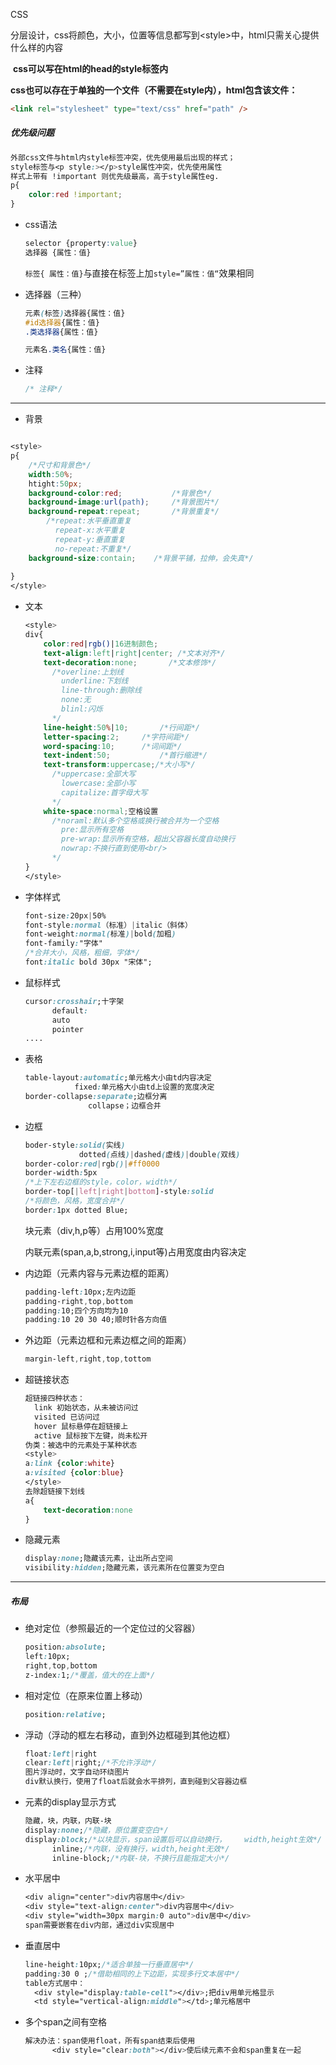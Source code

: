 CSS

分层设计，css将颜色，大小，位置等信息都写到\<style>中，html只需关心提供什么样的内容

​	**css可以写在html的head的style标签内**

​	**css也可以存在于单独的一个文件（不需要在style内），html包含该文件：**

```html
<link rel="stylesheet" type="text/css" href="path" />
```

##### 优先级问题

```css
外部css文件与html内style标签冲突，优先使用最后出现的样式；
style标签与<p style:></p>style属性冲突，优先使用属性
样式上带有 !important 则优先级最高，高于style属性eg.
p{
    color:red !important;
}
```



* css语法

  ```css
  selector {property:value}
  选择器 {属性：值}
  ```

  ```标签{ 属性：值}```与直接在标签上加```style=”属性：值“```效果相同

* 选择器（三种）

  ```css
  元素(标签)选择器{属性：值}
  #id选择器{属性：值}
  .类选择器{属性：值}
  
  元素名.类名{属性：值}
  ```

* 注释

  ```css
  /* 注释*/
  ```

---

* 背景


```css

<style>
p{
    /*尺寸和背景色*/
    width:50%;
    htight:50px; 
    background-color:red;			/*背景色*/
    background-image:url(path);		/*背景图片*/
    background-repeat:repeat;		/*背景重复*/
    	/*repeat:水平垂直重复
    	  repeat-x:水平重复
    	  repeat-y:垂直重复
    	  no-repeat:不重复*/
    background-size:contain;	/*背景平铺，拉伸，会失真*/
    
}
</style>
```

* 文本

  ```css
  <style>
  div{
      color:red|rgb()|16进制颜色;
      text-align:left|right|center; /*文本对齐*/
      text-decoration:none;		  /*文本修饰*/
      	/*overline:上划线
      	  underline:下划线
      	  line-through:删除线
      	  none:无
      	  blinl:闪烁
      	*/
      line-height:50%|10;		/*行间距*/
      letter-spacing:2;		/*字符间距*/
      word-spacing:10;		/*词间距*/
      text-indent:50;			/*首行缩进*/
      text-transform:uppercase;/*大小写*/
      	/*uppercase:全部大写
      	  lowercase:全部小写
      	  capitalize:首字母大写
      	*/
      white-space:normal;空格设置
      	/*noraml:默认多个空格或换行被合并为一个空格
      	  pre:显示所有空格
      	  pre-wrap:显示所有空格，超出父容器长度自动换行
      	  nowrap:不换行直到使用<br/>
      	*/
  }
  </style>
  ```

* 字体样式

  ```css
  font-size:20px|50%
  font-style:normal（标准）|italic（斜体）
  font-weight:normal(标准)|bold(加粗)
  font-family:"字体"
  /*合并大小，风格，粗细，字体*/
  font:italic bold 30px "宋体";
  ```

* 鼠标样式

  ```css
  cursor:crosshair;十字架
  		default:
  		auto
  		pointer
  ....
  ```

* 表格

  ```css
  table-layout:automatic;单元格大小由td内容决定
  			 fixed:单元格大小由td上设置的宽度决定
  border-collapse:separate;边框分离
  				collapse；边框合并
  ```

* 边框

  ```css
  boder-style:solid(实线)
              dotted(点线)|dashed(虚线)|double(双线)
  border-color:red|rgb()|#ff0000
  border-width:5px
  /*上下左右边框的style，color，width*/
  border-top[|left|right|bottom]-style:solid
  /*将颜色，风格，宽度合并*/
  border:1px dotted Blue;
  ```

  块元素（div,h,p等）占用100%宽度

  内联元素(span,a,b,strong,i,input等)占用宽度由内容决定

* 内边距（元素内容与元素边框的距离）

  ```css
  padding-left:10px;左内边距
  padding-right,top,bottom
  padding:10;四个方向均为10
  padding:10 20 30 40;顺时针各方向值
  ```

* 外边距（元素边框和元素边框之间的距离）

  ```css
  margin-left,right,top,tottom
  ```

* 超链接状态

  ```css
  超链接四种状态：
  	link 初始状态，从未被访问过
  	visited 已访问过
  	hover 鼠标悬停在超链接上
  	active 鼠标按下左键，尚未松开
  伪类：被选中的元素处于某种状态
  <style>
  a:link {color:white}
  a:visited {color:blue}
  </style>
  去除超链接下划线
  a{
      text-decoration:none
  }
  ```

* 隐藏元素

  ```css
  display:none;隐藏该元素，让出所占空间
  visibility:hidden;隐藏元素，该元素所在位置变为空白
  ```


----

##### 布局

* 绝对定位（参照最近的一个定位过的父容器）

  ```css
  position:absolute;
  left:10px;
  right,top,bottom
  z-index:1;/*覆盖，值大的在上面*/
  ```

  

* 相对定位（在原来位置上移动）

  ```css
  position:relative;
  ```

* 浮动（浮动的框左右移动，直到外边框碰到其他边框）

  ```css
  float:left|right
  clear:left|right;/*不允许浮动*/
  图片浮动时，文字自动环绕图片
  div默认换行，使用了float后就会水平排列，直到碰到父容器边框
  ```

* 元素的display显示方式

  ```css
  隐藏，块，内联，内联-块
  display:none;/*隐藏，原位置变空白*/
  display:block;/*以块显示，span设置后可以自动换行，    width,height生效*/
  		inline;/*内联，没有换行，width,height无效*/
  		inline-block;/*内联-块，不换行且能指定大小*/
  ```

* 水平居中

  ```css
  <div align="center">div内容居中</div>
  <div style="text-align:center">div内容居中</div>
  <div style="width=30px margin:0 auto">div居中</div>
  span需要嵌套在div内部，通过div实现居中
  ```

* 垂直居中

  ```css
  line-height:10px;/*适合单独一行垂直居中*/
  padding:30 0 ;/*借助相同的上下边距，实现多行文本居中*/
  table方式居中：
  	<div style="display:table-cell"></div>;把div用单元格显示
  	<td style="vertical-align:middle"></td>;单元格居中
  ```

* 多个span之间有空格

  ```css
  解决办法：span使用float，所有span结束后使用
  		<div style="clear:both"></div>使后续元素不会和span重复在一起
  ```

  